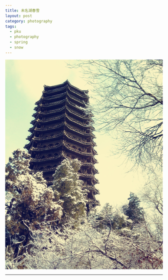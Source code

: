 ```yaml
---
title: 未名湖春雪
layout: post
category: photography
tags:
  - pku
  - photography
  - spring
  - snow
---
```


![Weiming-Snow](/media/image/2012/weiming-snow.jpg)

---

